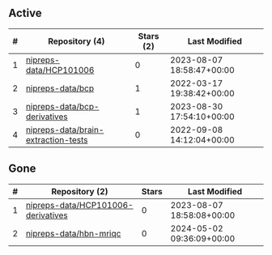 ## Active
| # | Repository (4) | Stars (2) | Last Modified |
| --- | --- | --- | --- |
| 1 | [nipreps-data/HCP101006](https://gin.g-node.org/nipreps-data/HCP101006) | 0 | 2023-08-07 18:58:47+00:00 |
| 2 | [nipreps-data/bcp](https://gin.g-node.org/nipreps-data/bcp) | 1 | 2022-03-17 19:38:42+00:00 |
| 3 | [nipreps-data/bcp-derivatives](https://gin.g-node.org/nipreps-data/bcp-derivatives) | 1 | 2023-08-30 17:54:10+00:00 |
| 4 | [nipreps-data/brain-extraction-tests](https://gin.g-node.org/nipreps-data/brain-extraction-tests) | 0 | 2022-09-08 14:12:04+00:00 |

## Gone
| # | Repository (2) | Stars | Last Modified |
| --- | --- | --- | --- |
| 1 | [nipreps-data/HCP101006-derivatives](https://gin.g-node.org/nipreps-data/HCP101006-derivatives) | 0 | 2023-08-07 18:58:08+00:00 |
| 2 | [nipreps-data/hbn-mriqc](https://gin.g-node.org/nipreps-data/hbn-mriqc) | 0 | 2024-05-02 09:36:09+00:00 |
